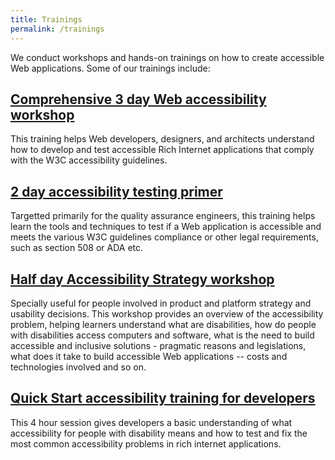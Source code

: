 ```yaml
---
title: Trainings
permalink: /trainings
---
```

We conduct workshops and hands-on trainings on how to create accessible Web applications. Some of our trainings include:  
## [Comprehensive 3 day Web accessibility workshop](/trainings/3-day-accessibility-workshop/)
This training helps Web developers, designers, and architects understand how to develop and test accessible Rich Internet applications that comply with the W3C accessibility guidelines.  
## [2 day accessibility testing primer](/trainings/2-day-accessibility-testing-primer/)
Targetted primarily for the quality assurance engineers, this training helps learn the tools and techniques to test if a Web application is accessible and meets the various W3C guidelines compliance or other legal requirements, such as section 508 or ADA etc.  
## [Half day Accessibility Strategy workshop](/trainings/half-day-accessibility-strategy-workshop)
Specially useful for people involved in product and platform strategy and usability decisions. This workshop provides an overview of the accessibility problem, helping learners understand what are disabilities, how do people with disabilities access computers and software, what is the need to build accessible and inclusive solutions - pragmatic reasons and legislations, what does it take to build accessible Web applications -- costs and technologies involved and so on.  
## [Quick Start accessibility training for developers](/trainings/half-day-accessibility-quick-start-for-developers)
This 4 hour session gives developers a basic understanding of what accessibility for people with disability means and how to test and fix the most common accessibility problems in rich internet applications.